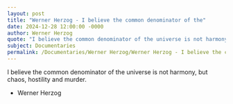 ```yaml
---
layout: post
title: "Werner Herzog - I believe the common denominator of the"
date: 2024-12-28 12:00:00 -0000
author: Werner Herzog
quote: "I believe the common denominator of the universe is not harmony, but chaos, hostility and murder."
subject: Documentaries
permalink: /Documentaries/Werner Herzog/Werner Herzog - I believe the common denominator of the
---
```


I believe the common denominator of the universe is not harmony, but chaos, hostility and murder.

- Werner Herzog
